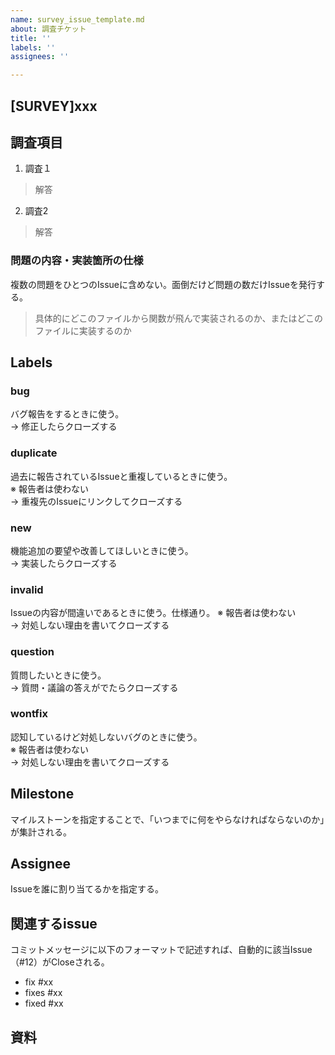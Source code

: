 ```yaml
---
name: survey_issue_template.md
about: 調査チケット
title: ''
labels: ''
assignees: ''

---
```


[SURVEY]xxx
------------------------------------





調査項目
------------------------------------
1. 調査１
> 解答
2. 調査2
> 解答


### 問題の内容・実装箇所の仕様
複数の問題をひとつのIssueに含めない。面倒だけど問題の数だけIssueを発行する。
> 具体的にどこのファイルから関数が飛んで実装されるのか、またはどこのファイルに実装するのか


Labels
------------------------------------

### bug
バグ報告をするときに使う。  
→ 修正したらクローズする

### duplicate
過去に報告されているIssueと重複しているときに使う。  
※ 報告者は使わない  
→ 重複先のIssueにリンクしてクローズする

### new
機能追加の要望や改善してほしいときに使う。  
→ 実装したらクローズする

### invalid
Issueの内容が間違いであるときに使う。仕様通り。
※ 報告者は使わない  
→ 対処しない理由を書いてクローズする

### question
質問したいときに使う。  
→ 質問・議論の答えがでたらクローズする

### wontfix
認知しているけど対処しないバグのときに使う。  
※ 報告者は使わない  
→ 対処しない理由を書いてクローズする


Milestone
------------------------------------
マイルストーンを指定することで、「いつまでに何をやらなければならないのか」が集計される。



Assignee
------------------------------------
Issueを誰に割り当てるかを指定する。


関連するissue
------------------------------------
コミットメッセージに以下のフォーマットで記述すれば、自動的に該当Issue（#12）がCloseされる。

* fix #xx
* fixes #xx
* fixed #xx

資料
------------------------------------
